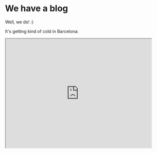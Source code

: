 # We have a blog

Well, we do! :)


It's getting kind of cold in Barcelona:

<iframe src="https://snap.berkeley.edu/snapsource/snap.html#present:Username=bromagosa&ProjectName=snow&embedMode&noExitWarning&noRun" height="360" width="480"> </iframe>
